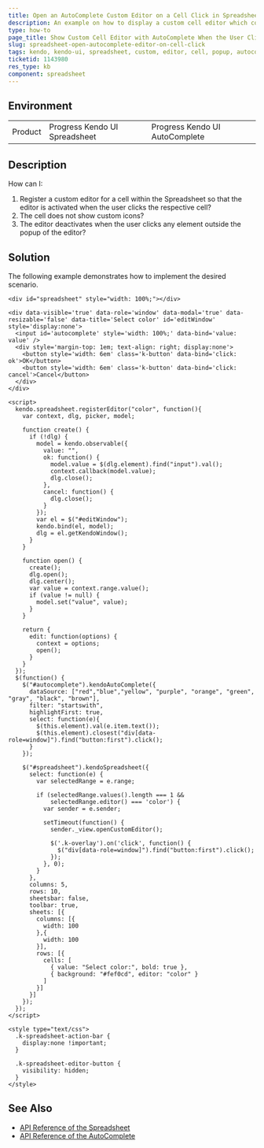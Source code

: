 ```yaml
---
title: Open an AutoComplete Custom Editor on a Cell Click in Spreadsheet
description: An example on how to display a custom cell editor which contains a Kendo UI AutoComplete when the user clicks a cell in the Kendo UI Spreadsheet.
type: how-to
page_title: Show Custom Cell Editor with AutoComplete When the User Clicks on a Cell | Kendo UI Spreadsheet for jQuery
slug: spreadsheet-open-autocomplete-editor-on-cell-click
tags: kendo, kendo-ui, spreadsheet, custom, editor, cell, popup, autocomplete, open-on-click
ticketid: 1143980
res_type: kb
component: spreadsheet
---
```


## Environment

<table>
 <tr>
  <td>Product</td>
  <td>Progress Kendo UI Spreadsheet</td>
  <td>Progress Kendo UI AutoComplete</td>
 </tr>
</table>

## Description

How can I:
1. Register a custom editor for a cell within the Spreadsheet so that the editor is activated when the user clicks the respective cell?
1. The cell does not show custom icons?
1. The editor deactivates when the user clicks any element outside the popup of the editor?

## Solution

The following example demonstrates how to implement the desired scenario.

```dojo
<div id="spreadsheet" style="width: 100%;"></div>

<div data-visible='true' data-role='window' data-modal='true' data-resizable='false' data-title='Select color' id='editWindow' style='display:none'>
  <input id='autocomplete' style='width: 100%;' data-bind='value: value' />
  <div style='margin-top: 1em; text-align: right; display:none'>
    <button style='width: 6em' class='k-button' data-bind='click: ok'>OK</button>  
    <button style='width: 6em' class='k-button' data-bind='click: cancel'>Cancel</button>
  </div>
</div>

<script>
  kendo.spreadsheet.registerEditor("color", function(){
    var context, dlg, picker, model;

    function create() {
      if (!dlg) {
        model = kendo.observable({
          value: "",
          ok: function() {
            model.value = $(dlg.element).find("input").val();
            context.callback(model.value);
            dlg.close();
          },
          cancel: function() {
            dlg.close();
          }
        });
        var el = $("#editWindow");
        kendo.bind(el, model);
        dlg = el.getKendoWindow();
      }
    }

    function open() {
      create();
      dlg.open();
      dlg.center();
      var value = context.range.value();
      if (value != null) {
        model.set("value", value);
      }
    }

    return {
      edit: function(options) {
        context = options;
        open();
      }
    }
  });
  $(function() {
    $("#autocomplete").kendoAutoComplete({
      dataSource: ["red","blue","yellow", "purple", "orange", "green", "gray", "black", "brown"],
      filter: "startswith",
      highlightFirst: true,
      select: function(e){
        $(this.element).val(e.item.text());
        $(this.element).closest("div[data-role=window]").find("button:first").click();
      }
    });

    $("#spreadsheet").kendoSpreadsheet({
      select: function(e) {
        var selectedRange = e.range;

        if (selectedRange.values().length === 1 &&
            selectedRange.editor() === 'color') {
          var sender = e.sender;

          setTimeout(function() {
            sender._view.openCustomEditor();

            $('.k-overlay').on('click', function() {
              $("div[data-role=window]").find("button:first").click();
            });
          }, 0);
        }
      },
      columns: 5,
      rows: 10,
      sheetsbar: false,
      toolbar: true,
      sheets: [{
        columns: [{
          width: 100
        },{
          width: 100
        }],
        rows: [{
          cells: [
            { value: "Select color:", bold: true },
            { background: "#fef0cd", editor: "color" }
          ]
        }]
      }]
    });
  });
</script>

<style type="text/css">
  .k-spreadsheet-action-bar {
    display:none !important;
  }

  .k-spreadsheet-editor-button {
    visibility: hidden;
  }
</style>
```

## See Also

* [API Reference of the Spreadsheet](https://docs.telerik.com/kendo-ui/api/javascript/ui/spreadsheet)
* [API Reference of the AutoComplete](https://docs.telerik.com/kendo-ui/api/javascript/ui/autocomplete)
